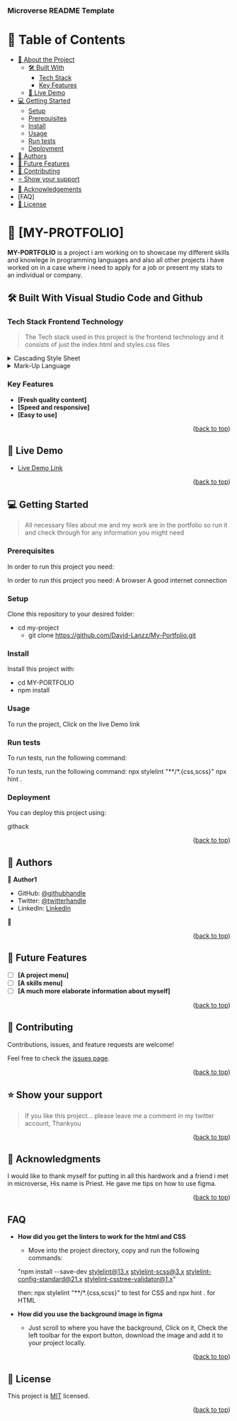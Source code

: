 <a name="readme-top"></a>

  <h3><b>Microverse README Template</b></h3>

</div>

# 📗 Table of Contents

- [📖 About the Project](#about-project)
  - [🛠 Built With](#built-with)
    - [Tech Stack](#tech-stack)
    - [Key Features](#key-features)
  - [🚀 Live Demo](#live-demo)
- [💻 Getting Started](#getting-started)
  - [Setup](#setup)
  - [Prerequisites](#prerequisites)
  - [Install](#install)
  - [Usage](#usage)
  - [Run tests](#run-tests)
  - [Deployment](#triangular_flag_on_post-deployment)
- [👥 Authors](#authors)
- [🔭 Future Features](#future-features)
- [🤝 Contributing](#contributing)
- [⭐️ Show your support](#support)
- [🙏 Acknowledgements](#acknowledgements)
- [FAQ]
- [📝 License](#license)


# 📖 [MY-PROTFOLIO] <a name="about-project"></a>

> 
**MY-PORTFOLIO** is a project i am working on to showcase my different skills and knowlege in programming languages and also all other projects i have worked on in a case where i need to apply for a job or present my stats to an individual or company.

## 🛠 Built With <a name="built-with">Visual Studio Code and Github</a>

### Tech Stack <a name="tech-stack">Frontend Technology</a>

> The Tech stack used in this project is the frontend technology and it consists of just the index.html and styles.css files

<details>
  <summary>Cascading Style Sheet</summary>
  <ul>
    <li><a href="https://developer.mozilla.org/en-US/docs/Web/CSS">CSS</a></li>
  </ul>
</details>

<details>
  <summary>Mark-Up Language</summary>
  <ul>
    <li><a href="https://developer.mozilla.org/en-US/docs/Web/HTML">HTML</a></li>
  </ul>
</details>

### Key Features <a name="key-features"></a>


- **[Fresh quality content]**
- **[Speed and responsive]**
- **[Easy to use]**

<p align="right">(<a href="#readme-top">back to top</a>)</p>

## 🚀 Live Demo <a name="live-demo"></a>

>

- [Live Demo Link](https://david-lanzz.github.io/My-Portfolio/)

<p align="right">(<a href="#readme-top">back to top</a>)</p>

## 💻 Getting Started <a name="getting-started"></a>

> All necessary files about me and my work are in the portfolio so run it and check through for any information you might need
### Prerequisites

In order to run this project you need:

In order to run this project you need:
A browser
A good internet connection


### Setup

Clone this repository to your desired folder:

- cd my-project
  - git clone https://github.com/David-Lanzz/My-Portfolio.git
### Install

Install this project with:

- cd MY-PORTFOLIO
- npm install

### Usage


To run the project, Click on the live Demo link

### Run tests

To run tests, run the following command:

To run tests, run the following command:
npx stylelint "**/*.{css,scss}"
npx hint .

### Deployment

You can deploy this project using:

githack

<p align="right">(<a href="#readme-top">back to top</a>)</p>



## 👥 Authors <a name="authors"></a>

>

👤 **Author1**

- GitHub: [@githubhandle](https://github.com/David-Lanzz)
- Twitter: [@twitterhandle](@LanzzDavid)
- LinkedIn: [LinkedIn](https://linkedin.com/in/lanzz-david-378b9a250)

👤
<p align="right">(<a href="#readme-top">back to top</a>)</p>



## 🔭 Future Features <a name="future-features"></a>


- [ ] **[A project menu]**
- [ ] **[A skills menu]**
- [ ] **[A much more elaborate information about myself]**

<p align="right">(<a href="#readme-top">back to top</a>)</p>



## 🤝 Contributing <a name="contributing"></a>

Contributions, issues, and feature requests are welcome!

Feel free to check the [issues page](../../issues/).

<p align="right">(<a href="#readme-top">back to top</a>)</p>



## ⭐️ Show your support <a name="support"></a>

> If you like this project... please leave me a comment in my twitter account, Thankyou

<p align="right">(<a href="#readme-top">back to top</a>)</p>



## 🙏 Acknowledgments <a name="acknowledgements"></a>

> 
I would like to thank myself for putting in all this hardwork and a friend i met in microverse, His name is Priest. He gave me tips on how to use figma.

<p align="right">(<a href="#readme-top">back to top</a>)</p>

## FAQ <a name="FAQ"></a>

- **How did you get the linters to work for the html and CSS**

  - Move into the project directory, copy and run the following commands:

  "npm install --save-dev stylelint@13.x stylelint-scss@3.x stylelint-config-standard@21.x stylelint-csstree-validator@1.x"

  then:
npx stylelint "**/*.{css,scss}" to test for CSS
and npx hint . for HTML

- **How did you use the background image in figma**

  - Just scroll to where you have the background, Click on it, Check the left toolbar for the export button, download the image and add it to your project locally.

<p align="right">(<a href="#readme-top">back to top</a>)</p>

## 📝 License <a name="license"></a>

This project is [MIT](./LICENSE) licensed.

<p align="right">(<a href="#readme-top">back to top</a>)</p>
